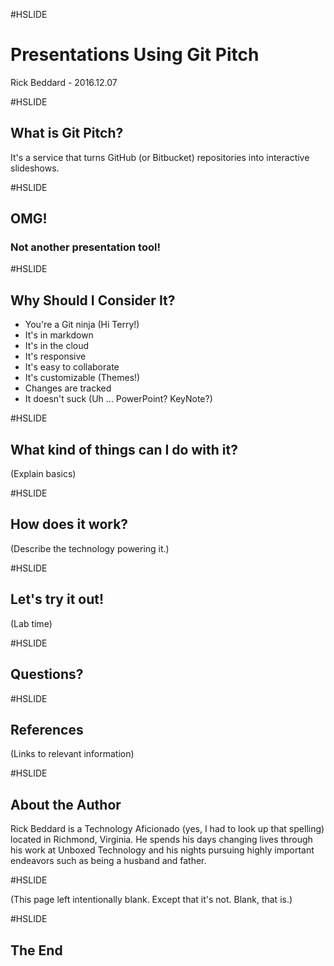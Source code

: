 #HSLIDE

# Presentations Using Git Pitch

Rick Beddard - 2016.12.07

#HSLIDE

## What is Git Pitch?

It's a service that turns GitHub (or Bitbucket) repositories into interactive slideshows.

#HSLIDE

## OMG!
### Not another presentation tool!

#HSLIDE

## Why Should I Consider It?
- You're a Git ninja (Hi Terry!) <!-- .element: class="fragment" -->
- It's in markdown <!-- .element: class="fragment" -->
- It's in the cloud <!-- .element: class="fragment" -->
- It's responsive <!-- .element: class="fragment" -->
- It's easy to collaborate <!-- .element: class="fragment" -->
- It's customizable (Themes!) <!-- .element: class="fragment" -->
- Changes are tracked <!-- .element: class="fragment" -->
- It doesn't suck (Uh ... PowerPoint? KeyNote?) <!-- .element: class="fragment" -->

#HSLIDE

## What kind of things can I do with it?

(Explain basics)

#HSLIDE

## How does it work?

(Describe the technology powering it.)

#HSLIDE

## Let's try it out!

(Lab time)

#HSLIDE

## Questions?

#HSLIDE

## References

(Links to relevant information)

#HSLIDE

## About the Author

Rick Beddard is a Technology Aficionado (yes, I had to look up that spelling) located in Richmond, Virginia. He spends his days changing lives through his work at Unboxed Technology and his nights pursuing highly important endeavors such as being a husband and father.

#HSLIDE

(This page left intentionally blank. Except that it's not. Blank, that is.)

#HSLIDE

## The End
